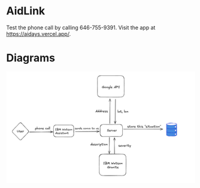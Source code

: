 # AidLink

Test the phone call by calling 646-755-9391. Visit the app at https://aidays.vercel.app/.

# Diagrams

![diagram](docs/diagram.png)
